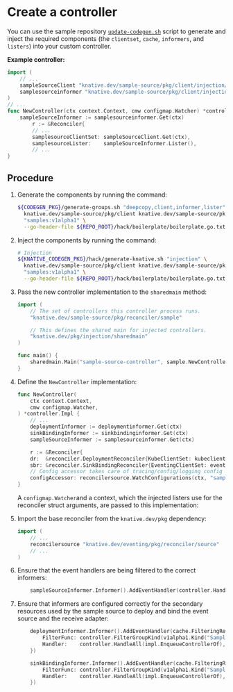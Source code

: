 # Create a controller

You can use the sample repository [`update-codegen.sh`](https://github.com/knative-sandbox/sample-source/blob/main/hack/update-codegen.sh) script to generate and inject the required components (the `clientset`, `cache`, `informers`, and `listers`) into your custom controller.

**Example controller:**

```go
import (
    // ...
    sampleSourceClient "knative.dev/sample-source/pkg/client/injection/client"
    samplesourceinformer "knative.dev/sample-source/pkg/client/injection/informers/samples/v1alpha1/samplesource"
)
// ...
func NewController(ctx context.Context, cmw configmap.Watcher) *controller.Impl {
    sampleSourceInformer := samplesourceinformer.Get(ctx)
        r := &Reconciler{
        // ...
        samplesourceClientSet: sampleSourceClient.Get(ctx),
        samplesourceLister:    sampleSourceInformer.Lister(),
        // ...
}
```

## Procedure

1. Generate the components by running the command:

    ```bash
    ${CODEGEN_PKG}/generate-groups.sh "deepcopy,client,informer,lister" \
      knative.dev/sample-source/pkg/client knative.dev/sample-source/pkg/apis \
      "samples:v1alpha1" \
      --go-header-file ${REPO_ROOT}/hack/boilerplate/boilerplate.go.txt
    ```

1. Inject the components by running the command:

    ```bash
    # Injection
    ${KNATIVE_CODEGEN_PKG}/hack/generate-knative.sh "injection" \
      knative.dev/sample-source/pkg/client knative.dev/sample-source/pkg/apis \
      "samples:v1alpha1" \
      --go-header-file ${REPO_ROOT}/hack/boilerplate/boilerplate.go.txt
    ```

1. Pass the new controller implementation to the `sharedmain` method:

    ```go
    import (
    	// The set of controllers this controller process runs.
    	"knative.dev/sample-source/pkg/reconciler/sample"

    	// This defines the shared main for injected controllers.
    	"knative.dev/pkg/injection/sharedmain"
    )

    func main() {
    	sharedmain.Main("sample-source-controller", sample.NewController)
    }
    ```

1. Define the `NewController` implementation:

    ```go
    func NewController(
    	ctx context.Context,
    	cmw configmap.Watcher,
    ) *controller.Impl {
        // ...
    	deploymentInformer := deploymentinformer.Get(ctx)
    	sinkBindingInformer := sinkbindinginformer.Get(ctx)
    	sampleSourceInformer := samplesourceinformer.Get(ctx)

    	r := &Reconciler{
    	dr:  &reconciler.DeploymentReconciler{KubeClientSet: kubeclient.Get(ctx)},
    	sbr: &reconciler.SinkBindingReconciler{EventingClientSet: eventingclient.Get(ctx)},
    	// Config accessor takes care of tracing/config/logging config propagation to the receive adapter
    	configAccessor: reconcilersource.WatchConfigurations(ctx, "sample-source", cmw),
    }
    ```

    A `configmap.Watcher`and a context, which the injected listers use for the reconciler struct arguments, are passed to this implementation:

1. Import the base reconciler from the `knative.dev/pkg` dependency:

    ```go
    import (
        // ...
        reconcilersource "knative.dev/eventing/pkg/reconciler/source"
        // ...
    )
    ```

1. Ensure that the event handlers are being filtered to the correct informers:

    ```go
        sampleSourceInformer.Informer().AddEventHandler(controller.HandleAll(impl.Enqueue))
    ```

1. Ensure that informers are configured correctly for the secondary resources used by the sample source to deploy and bind the event source and the receive adapter:

    ```go
        deploymentInformer.Informer().AddEventHandler(cache.FilteringResourceEventHandler{
            FilterFunc: controller.FilterGroupKind(v1alpha1.Kind("SampleSource")),
            Handler:    controller.HandleAll(impl.EnqueueControllerOf),
        })

        sinkBindingInformer.Informer().AddEventHandler(cache.FilteringResourceEventHandler{
            FilterFunc: controller.FilterGroupKind(v1alpha1.Kind("SampleSource")),
            Handler:    controller.HandleAll(impl.EnqueueControllerOf),
        })
    ```
